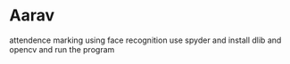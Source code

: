 # Aarav
attendence marking using face recognition 
use spyder and install dlib and opencv and run the program

